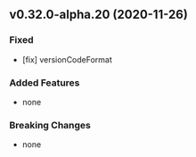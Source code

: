 ## v0.32.0-alpha.20 (2020-11-26)

### Fixed

- [fix] versionCodeFormat

### Added Features

- none

### Breaking Changes

- none

  